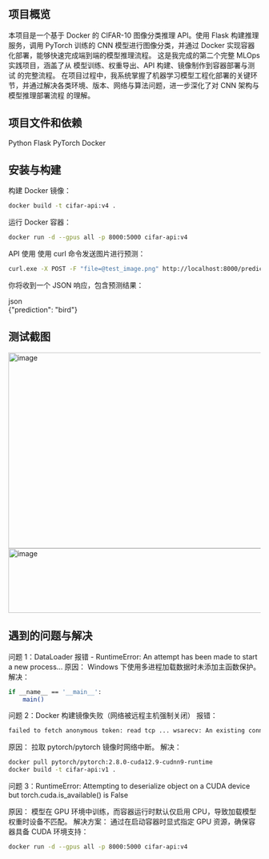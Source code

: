 ## 项目概览
本项目是一个基于 Docker 的 CIFAR-10 图像分类推理 API。使用 Flask 构建推理服务，调用 PyTorch 训练的 CNN 模型进行图像分类，并通过 Docker 实现容器化部署，能够快速完成端到端的模型推理流程。
这是我完成的第二个完整 MLOps 实践项目，涵盖了从 模型训练、权重导出、API 构建、镜像制作到容器部署与测试 的完整流程。
在项目过程中，我系统掌握了机器学习模型工程化部署的关键环节，并通过解决各类环境、版本、网络与算法问题，进一步深化了对 CNN 架构与模型推理部署流程 的理解。

## 项目文件和依赖
Python
Flask
PyTorch
Docker

## 安装与构建
构建 Docker 镜像：
```bash
docker build -t cifar-api:v4 .
```
运行 Docker 容器：
```bash
docker run -d --gpus all -p 8000:5000 cifar-api:v4
```
API 使用
使用 curl 命令发送图片进行预测：
```bash
curl.exe -X POST -F "file=@test_image.png" http://localhost:8000/predict
```
你将收到一个 JSON 响应，包含预测结果：

json<br>{"prediction": "bird"}<br>
## 测试截图
<img width="865" height="391" alt="image" src="https://github.com/user-attachments/assets/885b6eeb-6fbb-4ce8-8ed1-5f8ac917ba4d" />
<img width="865" height="129" alt="image" src="https://github.com/user-attachments/assets/51c61058-63e9-4b79-9ef7-a86ac7865575" />

## 遇到的问题与解决
问题 1：DataLoader 报错 - RuntimeError: An attempt has been made to start a new process...
原因： Windows 下使用多进程加载数据时未添加主函数保护。
解决：
```bash
if __name__ == '__main__':
    main()
```
问题 2：Docker 构建镜像失败（网络被远程主机强制关闭）
报错：
```bash
failed to fetch anonymous token: read tcp ... wsarecv: An existing connection was forcibly closed by the remote host.
```
原因： 拉取 pytorch/pytorch 镜像时网络中断。
解决：
```bash
docker pull pytorch/pytorch:2.8.0-cuda12.9-cudnn9-runtime
docker build -t cifar-api:v1 .
```
问题 3：RuntimeError: Attempting to deserialize object on a CUDA device but torch.cuda.is_available() is False

原因： 模型在 GPU 环境中训练，而容器运行时默认仅启用 CPU，导致加载模型权重时设备不匹配。
解决方案：
通过在启动容器时显式指定 GPU 资源，确保容器具备 CUDA 环境支持：
```bash
docker run -d --gpus all -p 8000:5000 cifar-api:v4
```

